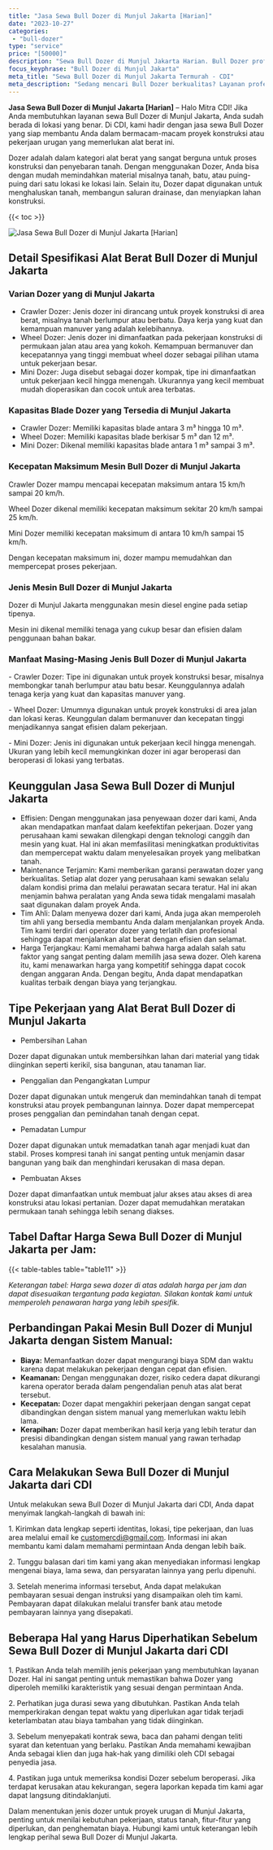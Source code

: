 ```yaml
---
title: "Jasa Sewa Bull Dozer di Munjul Jakarta [Harian]"
date: "2023-10-27"
categories:
 - "bull-dozer"
type: "service"
price: "[50000]"
description: "Sewa Bull Dozer di Munjul Jakarta Harian. Bull Dozer profesional untuk kebutuhan proyek konstruksi dengan performa maksimal. Segera konsultasikan kebutuhan Anda."
focus_keyphrase: "Bull Dozer di Munjul Jakarta"
meta_title: "Sewa Bull Dozer di Munjul Jakarta Termurah - CDI"
meta_description: "Sedang mencari Bull Dozer berkualitas? Layanan profesional kami siap melayani dengan solusi optimal. Dapatkan penawaran sekarang."
---
```


**Jasa Sewa Bull Dozer di Munjul Jakarta [Harian]** – Halo Mitra CDI! Jika Anda membutuhkan layanan sewa Bull Dozer di Munjul Jakarta, Anda sudah berada di lokasi yang benar. Di CDI, kami hadir dengan jasa sewa Bull Dozer yang siap membantu Anda dalam bermacam-macam proyek konstruksi atau pekerjaan urugan yang memerlukan alat berat ini.

Dozer adalah dalam kategori alat berat yang sangat berguna untuk proses konstruksi dan penyebaran tanah. Dengan menggunakan Dozer, Anda bisa dengan mudah memindahkan material misalnya tanah, batu, atau puing-puing dari satu lokasi ke lokasi lain. Selain itu, Dozer dapat digunakan untuk menghaluskan tanah, membangun saluran drainase, dan menyiapkan lahan konstruksi.

{{< toc >}}

![Jasa Sewa Bull Dozer di Munjul Jakarta [Harian]](/images/bull-dozer/bull-dozer-13.jpg)

## Detail Spesifikasi Alat Berat Bull Dozer di Munjul Jakarta

### Varian Dozer yang di Munjul Jakarta

*   Crawler Dozer: Jenis dozer ini dirancang untuk proyek konstruksi di area berat, misalnya tanah berlumpur atau berbatu. Daya kerja yang kuat dan kemampuan manuver yang adalah kelebihannya.
*   Wheel Dozer: Jenis dozer ini dimanfaatkan pada pekerjaan konstruksi di permukaan jalan atau area yang kokoh. Kemampuan bermanuver dan kecepatannya yang tinggi membuat wheel dozer sebagai pilihan utama untuk pekerjaan besar.
*   Mini Dozer: Juga disebut sebagai dozer kompak, tipe ini dimanfaatkan untuk pekerjaan kecil hingga menengah. Ukurannya yang kecil membuat mudah dioperasikan dan cocok untuk area terbatas.

### Kapasitas Blade Dozer yang Tersedia di Munjul Jakarta

*   Crawler Dozer: Memiliki kapasitas blade antara 3 m³ hingga 10 m³.
*   Wheel Dozer: Memiliki kapasitas blade berkisar 5 m³ dan 12 m³.
*   Mini Dozer: Dikenal memiliki kapasitas blade antara 1 m³ sampai 3 m³.

### Kecepatan Maksimum Mesin Bull Dozer di Munjul Jakarta

Crawler Dozer mampu mencapai kecepatan maksimum antara 15 km/h sampai 20 km/h.

Wheel Dozer dikenal memiliki kecepatan maksimum sekitar 20 km/h sampai 25 km/h.

Mini Dozer memiliki kecepatan maksimum di antara 10 km/h sampai 15 km/h.

Dengan kecepatan maksimum ini, dozer mampu memudahkan dan mempercepat proses pekerjaan.

### Jenis Mesin Bull Dozer di Munjul Jakarta

Dozer di Munjul Jakarta menggunakan mesin diesel engine pada setiap tipenya.

Mesin ini dikenal memiliki tenaga yang cukup besar dan efisien dalam penggunaan bahan bakar.

### Manfaat Masing-Masing Jenis Bull Dozer di Munjul Jakarta

\- Crawler Dozer: Tipe ini digunakan untuk proyek konstruksi besar, misalnya membongkar tanah berlumpur atau batu besar. Keunggulannya adalah tenaga kerja yang kuat dan kapasitas manuver yang.

\- Wheel Dozer: Umumnya digunakan untuk proyek konstruksi di area jalan dan lokasi keras. Keunggulan dalam bermanuver dan kecepatan tinggi menjadikannya sangat efisien dalam pekerjaan.

\- Mini Dozer: Jenis ini digunakan untuk pekerjaan kecil hingga menengah. Ukuran yang lebih kecil memungkinkan dozer ini agar beroperasi dan beroperasi di lokasi yang terbatas.

## Keunggulan Jasa Sewa Bull Dozer di Munjul Jakarta

*   Effisien: Dengan menggunakan jasa penyewaan dozer dari kami, Anda akan mendapatkan manfaat dalam keefektifan pekerjaan. Dozer yang perusahaan kami sewakan dilengkapi dengan teknologi canggih dan mesin yang kuat. Hal ini akan memfasilitasi meningkatkan produktivitas dan mempercepat waktu dalam menyelesaikan proyek yang melibatkan tanah.
*   Maintenance Terjamin: Kami memberikan garansi perawatan dozer yang berkualitas. Setiap alat dozer yang perusahaan kami sewakan selalu dalam kondisi prima dan melalui perawatan secara teratur. Hal ini akan menjamin bahwa peralatan yang Anda sewa tidak mengalami masalah saat digunakan dalam proyek Anda.
*   Tim Ahli: Dalam menyewa dozer dari kami, Anda juga akan memperoleh tim ahli yang bersedia membantu Anda dalam menjalankan proyek Anda. Tim kami terdiri dari operator dozer yang terlatih dan profesional sehingga dapat menjalankan alat berat dengan efisien dan selamat.
*   Harga Terjangkau: Kami memahami bahwa harga adalah salah satu faktor yang sangat penting dalam memilih jasa sewa dozer. Oleh karena itu, kami menawarkan harga yang kompetitif sehingga dapat cocok dengan anggaran Anda. Dengan begitu, Anda dapat mendapatkan kualitas terbaik dengan biaya yang terjangkau.

## Tipe Pekerjaan yang Alat Berat Bull Dozer di Munjul Jakarta

*   Pembersihan Lahan

Dozer dapat digunakan untuk membersihkan lahan dari material yang tidak diinginkan seperti kerikil, sisa bangunan, atau tanaman liar.
*   Penggalian dan Pengangkatan Lumpur

Dozer dapat digunakan untuk mengeruk dan memindahkan tanah di tempat konstruksi atau proyek pembangunan lainnya. Dozer dapat mempercepat proses penggalian dan pemindahan tanah dengan cepat.
*   Pemadatan Lumpur

Dozer dapat digunakan untuk memadatkan tanah agar menjadi kuat dan stabil. Proses kompresi tanah ini sangat penting untuk menjamin dasar bangunan yang baik dan menghindari kerusakan di masa depan.
*   Pembuatan Akses

Dozer dapat dimanfaatkan untuk membuat jalur akses atau akses di area konstruksi atau lokasi pertanian. Dozer dapat memudahkan meratakan permukaan tanah sehingga lebih senang diakses.

## Tabel Daftar Harga Sewa Bull Dozer di Munjul Jakarta per Jam:

{{< table-tables table="table11" >}}

_Keterangan tabel: Harga sewa dozer di atas adalah harga per jam dan dapat disesuaikan tergantung pada kegiatan. Silakan kontak kami untuk memperoleh penawaran harga yang lebih spesifik._

## Perbandingan Pakai Mesin Bull Dozer di Munjul Jakarta dengan Sistem Manual:

*   **Biaya:** Memanfaatkan dozer dapat mengurangi biaya SDM dan waktu karena dapat melakukan pekerjaan dengan cepat dan efisien.
*   **Keamanan:** Dengan menggunakan dozer, risiko cedera dapat dikurangi karena operator berada dalam pengendalian penuh atas alat berat tersebut.
*   **Kecepatan:** Dozer dapat mengakhiri pekerjaan dengan sangat cepat dibandingkan dengan sistem manual yang memerlukan waktu lebih lama.
*   **Kerapihan:** Dozer dapat memberikan hasil kerja yang lebih teratur dan presisi dibandingkan dengan sistem manual yang rawan terhadap kesalahan manusia.

## Cara Melakukan Sewa Bull Dozer di Munjul Jakarta dari CDI

Untuk melakukan sewa Bull Dozer di Munjul Jakarta dari CDI, Anda dapat menyimak langkah-langkah di bawah ini:

1\.  Kirimkan data lengkap seperti identitas, lokasi, tipe pekerjaan, dan luas area melalui email ke customercdi@gmail.com. Informasi ini akan membantu kami dalam memahami permintaan Anda dengan lebih baik.

2\.  Tunggu balasan dari tim kami yang akan menyediakan informasi lengkap mengenai biaya, lama sewa, dan persyaratan lainnya yang perlu dipenuhi.

3\.  Setelah menerima informasi tersebut, Anda dapat melakukan pembayaran sesuai dengan instruksi yang disampaikan oleh tim kami. Pembayaran dapat dilakukan melalui transfer bank atau metode pembayaran lainnya yang disepakati.

## Beberapa Hal yang Harus Diperhatikan Sebelum Sewa Bull Dozer di Munjul Jakarta dari CDI

1\.  Pastikan Anda telah memilih jenis pekerjaan yang membutuhkan layanan Dozer. Hal ini sangat penting untuk memastikan bahwa Dozer yang diperoleh memiliki karakteristik yang sesuai dengan permintaan Anda.

2\.  Perhatikan juga durasi sewa yang dibutuhkan. Pastikan Anda telah memperkirakan dengan tepat waktu yang diperlukan agar tidak terjadi keterlambatan atau biaya tambahan yang tidak diinginkan.

3\.  Sebelum menyepakati kontrak sewa, baca dan pahami dengan teliti syarat dan ketentuan yang berlaku. Pastikan Anda memahami kewajiban Anda sebagai klien dan juga hak-hak yang dimiliki oleh CDI sebagai penyedia jasa.

4\.  Pastikan juga untuk memeriksa kondisi Dozer sebelum beroperasi. Jika terdapat kerusakan atau kekurangan, segera laporkan kepada tim kami agar dapat langsung ditindaklanjuti.

Dalam menentukan jenis dozer untuk proyek urugan di Munjul Jakarta, penting untuk menilai kebutuhan pekerjaan, status tanah, fitur-fitur yang diperlukan, dan penghematan biaya. Hubungi kami untuk keterangan lebih lengkap perihal sewa Bull Dozer di Munjul Jakarta.